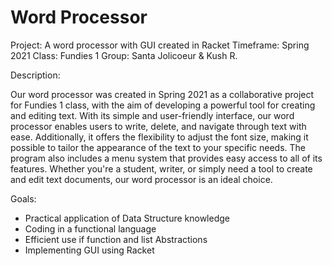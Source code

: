 # Word Processor

Project: A word processor with GUI created in Racket
Timeframe: Spring 2021
Class: Fundies 1
Group: Santa Jolicoeur & Kush R.

Description: 

Our word processor was created in Spring 2021 as a collaborative project for Fundies 1 class, with the aim of developing a powerful tool for creating and editing text. With its simple and user-friendly interface, our word processor enables users to write, delete, and navigate through text with ease. Additionally, it offers the flexibility to adjust the font size, making it possible to tailor the appearance of the text to your specific needs. The program also includes a menu system that provides easy access to all of its features. Whether you're a student, writer, or simply need a tool to create and edit text documents, our word processor is an ideal choice.

Goals:
- Practical application of Data Structure knowledge 
- Coding in a functional language
- Efficient use if function and list Abstractions
- Implementing GUI using Racket
